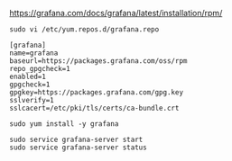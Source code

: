 https://grafana.com/docs/grafana/latest/installation/rpm/

```
sudo vi /etc/yum.repos.d/grafana.repo
```

```
[grafana]
name=grafana
baseurl=https://packages.grafana.com/oss/rpm
repo_gpgcheck=1
enabled=1
gpgcheck=1
gpgkey=https://packages.grafana.com/gpg.key
sslverify=1
sslcacert=/etc/pki/tls/certs/ca-bundle.crt
```

```
sudo yum install -y grafana
```

```
sudo service grafana-server start
sudo service grafana-server status
```
